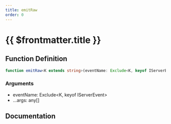 ```yaml
---
title: emitRaw
order: 0
---
```


# {{ $frontmatter.title }}

## Function Definition

```ts
function emitRaw<K extends string>(eventName: Exclude<K, keyof IServerEvent>, ...args: any[]): void;
```

### Arguments

* eventName: Exclude\<K, keyof IServerEvent\>
* ...args: any[]

## Documentation

<!--@include: ./parts/emitRaw.md-->
